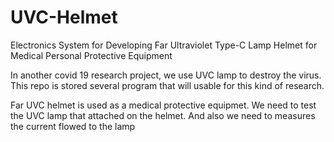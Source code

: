 # UVC-Helmet
Electronics System for Developing Far Ultraviolet Type-C Lamp Helmet for Medical Personal Protective Equipment

In another covid 19 research project, we use UVC lamp to destroy the virus. This repo is stored several program that will usable for this kind of research.

Far UVC helmet is used as a medical protective equipmet. We need to test the UVC lamp that attached on the helmet. And also we need to measures the current flowed to the lamp
